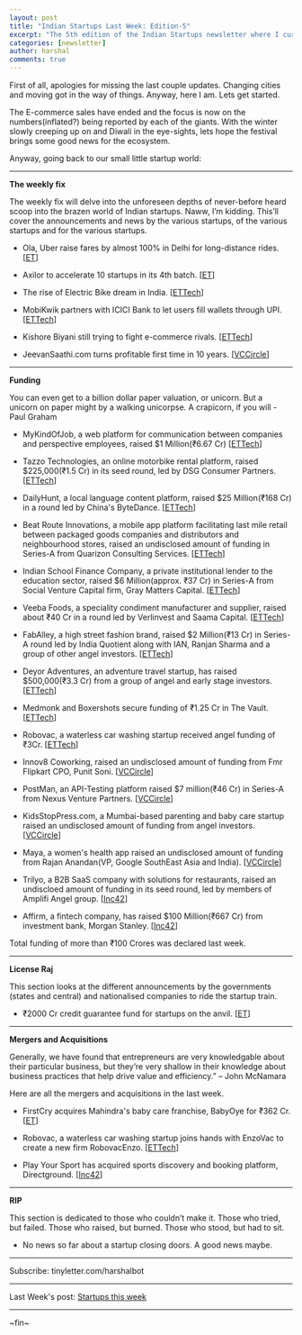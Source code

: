 ```yaml
---
layout: post
title: "Indian Startups Last Week: Edition-5"
excerpt: "The 5th edition of the Indian Startups newsletter where I curate the what went down in the ecosystem last week."
categories: [newsletter]
author: harshal
comments: true
---
```


First of all, apologies for missing the last couple updates. Changing cities and moving got in the way of things. Anyway, here I am. Lets get started.

The E-commerce sales have ended and the focus is now on the numbers(inflated?) being reported by each of the giants. With the winter slowly creeping up on and Diwali in the eye-sights, lets hope the festival brings some good news for the ecosystem.

Anyway, going back to our small little startup world:

***

**The weekly fix**

The weekly fix will delve into the unforeseen depths of never-before heard scoop into the brazen world of Indian startups. Naww, I’m kidding. This’ll cover the announcements and news by the various startups, of the various startups and for the various startups.

* Ola, Uber raise fares by almost 100% in Delhi for long-distance rides. [[ET](http://economictimes.indiatimes.com/small-biz/startups/ola-uber-raising-fares-by-up-to-100-for-long-distance-rides-in-delhi/articleshow/54863964.cms)]

* Axilor to accelerate 10 startups in its 4th batch. [[ET](http://economictimes.indiatimes.com/small-biz/entrepreneurship/axilor-to-accelerate-10-startups-in-its-fourth-batch/articleshow/54844177.cms)]
* The rise of Electric Bike dream in India. [[ETTech](http://tech.economictimes.indiatimes.com/news/startups/how-ather-tork-ampere-spero-are-fueling-electric-bike-dreams/54844483)]
 
* MobiKwik partners with ICICI Bank to let users fill wallets through UPI. [[ETTech](http://tech.economictimes.indiatimes.com/news/startups/mobikwik-partners-with-icici-bank-to-let-users-fill-wallets-through-upi/54811789)]

* Kishore Biyani still trying to fight e-commerce rivals. [[ETTech](http://tech.economictimes.indiatimes.com/news/startups/how-kishore-biyanis-future-group-plans-to-fight-their-e-commerce-rivals/54805636)]

* JeevanSaathi.com turns profitable first time in 10 years. [[VCCircle](http://techcircle.vccircle.com/2016/10/14/jeevansathi-com-turns-profitable-for-the-first-time-in-10-years/)]

***

**Funding**

You can even get to a billion dollar paper valuation, or unicorn. But a unicorn on paper might by a walking unicorpse. A crapicorn, if you will - Paul Graham

* MyKindOfJob, a web platform for communication between companies and perspective employees, raised $1 Million(₹6.67 Cr) [[ETTech](http://tech.economictimes.indiatimes.com/news/startups/mumbai-based-mykindofjob-raises-1-million-in-angel-funding/54862691)]

* Tazzo Technologies, an online motorbike rental platform, raised $225,000(₹1.5 Cr) in its seed round, led by DSG Consumer Partners. [[ETTech](http://tech.economictimes.indiatimes.com/news/startups/tazzo-technologies-bags-rs-1-5-crore-funding-from-deepak-shahdadpuri-led-vc-firm/54862093)]

* DailyHunt, a local language content platform, raised $25 Million(₹168 Cr) in a round led by China's ByteDance. [[ETTech](http://tech.economictimes.indiatimes.com/news/startups/dailyhunt-raises-rs-168-crore-from-chinese-peer-bytedance/54862016)]

* Beat Route Innovations, a mobile app platform facilitating last mile retail between packaged goods companies and distributors and neighbourhood stores, raised an undisclosed amount of funding in Series-A from Quarizon Consulting Services. [[ETTech](http://techcircle.vccircle.com/2016/09/15/exclusive-on-demand-logistics-service-provider-gopigeon-gets-1-5-mn-from-nexus-venture/)]

* Indian School Finance Company, a private institutional lender to the education sector, raised $6 Million(approx. ₹37 Cr) in Series-A from Social Venture Capital firm, Gray Matters Capital. [[ETTech](http://tech.economictimes.indiatimes.com/news/startups/indian-school-finance-company-bags-6m-from-gray-matters-capital/54843370)]

* Veeba Foods, a speciality condiment manufacturer and supplier, raised about ₹40 Cr in a round led by Verlinvest and Saama Capital. [[ETTech](http://tech.economictimes.indiatimes.com/news/startups/veeba-food-raises-rs-40-crore-from-verlinvest-samaa-capital-in-series-b-funding/54842979)]

* FabAlley, a high street fashion brand, raised $2 Million(₹13 Cr) in Series-A round led by India Quotient along with IAN, Ranjan Sharma and a group of other angel investors.  [[ETTech](http://tech.economictimes.indiatimes.com/news/startups/faballey-raises-rs-13-crore-in-series-a-funding-led-by-india-quotient/54823707)]

* Deyor Adventures, an adventure travel startup, has raised $500,000(₹3.3 Cr) from a group of angel and early stage investors.  [[ETTech](http://tech.economictimes.indiatimes.com/news/startups/campsite-aggregator-startup-deyor-camps-raises-500k-in-new-funding-round/54823299)]

* Medmonk and Boxershots secure funding of ₹1.25 Cr in The Vault.  [[ETTech](http://tech.economictimes.indiatimes.com/news/startups/medmonk-boxershots-secure-funding-of-rs-1-25-crore-in-the-vault/54813387)]

* Robovac, a waterless car washing startup received angel funding of ₹3Cr. [[ETTech](http://tech.economictimes.indiatimes.com/news/startups/waterless-car-washing-startup-robovac-bags-rs-3-cr-merges-with-rival-enzo/54804730)]

* Innov8 Coworking, raised an undisclosed amount of funding from Fmr Flipkart CPO, Punit Soni. [[VCCircle](http://techcircle.vccircle.com/2016/10/14/exclusive-former-flipkart-cpo-punit-soni-invests-in-innov8/)]

* PostMan, an API-Testing platform raised $7 million(₹46 Cr) in Series-A from Nexus Venture Partners. [[VCCircle](http://techcircle.vccircle.com/2016/10/14/api-testing-platform-postman-raises-7-mn-in-series-a-from-nexus/)]

* KidsStopPress.com, a Mumbai-based parenting and baby care startup raised an undisclosed amount of funding from angel investors. [[VCCircle](http://techcircle.vccircle.com/2016/10/13/exclusive-parenting-website-kidsstoppress-raises-angel-funding/)] 
* Maya, a women's health app raised an undisclosed amount of funding from Rajan Anandan(VP, Google SouthEast Asia and India). [[VCCircle](http://techcircle.vccircle.com/2016/10/13/womens-health-app-maya-secures-funding-from-googles-rajan-anandan/)] 
* Trilyo, a B2B SaaS company with solutions for restaurants, raised an undiscloed amount of funding in its seed round, led by members of Amplifi Angel group. [[Inc42](https://inc42.com/flash-feed/trilyo-seed-funding/)] 
* Affirm, a fintech company, has raised $100 Million(₹667 Cr) from investment bank, Morgan Stanley. [[Inc42](https://inc42.com/flash-feed/affirm-raises-100-mn/)] 

Total funding of more than ₹100 Crores was declared last week.

***

**License Raj**

This section looks at the different announcements by the governments (states and central) and nationalised companies to ride the startup train.

* ₹2000 Cr credit guarantee fund for startups on the anvil. [[ET](http://economictimes.indiatimes.com/small-biz/startups/rs-2000-crore-credit-guarantee-fund-for-startups-on-the-anvil/articleshow/54866488.cms)]


***

**Mergers and Acquisitions**

Generally, we have found that entrepreneurs are very knowledgable about their particular business, but they’re very shallow in their knowledge about business practices that help drive value and efficiency.” – John McNamara

Here are all the mergers and acquisitions in the last week.

* FirstCry acquires Mahindra's baby care franchise, BabyOye for ₹362 Cr. [[ET](http://economictimes.indiatimes.com/small-biz/startups/firstcry-acquires-mahindras-baby-care-franchisee-business-for-rs-362-crore/articleshow/54868369.cms)]

* Robovac, a waterless car washing startup joins hands with EnzoVac to create a new firm RobovacEnzo. [[ETTech](http://tech.economictimes.indiatimes.com/news/startups/waterless-car-washing-startup-robovac-bags-rs-3-cr-merges-with-rival-enzo/54804730)]

* Play Your Sport has acquired sports discovery and booking platform, Directground. [[Inc42](https://inc42.com/flash-feed/play-sport-acquires-directground/)]

***

**RIP**

This section is dedicated to those who couldn’t make it. Those who tried, but failed. Those who raised, but burned. Those who stood, but had to sit.

* No news so far about a startup closing doors. A good news maybe.

***


Subscribe: tinyletter.com/harshalbot

***

Last Week's post: [Startups this week](https://www.reddit.com/r/india/comments/53avun/indian_startups_this_week_12th_sept_to_17th_sept/)

***
~fin~